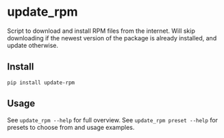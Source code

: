 # update_rpm
Script to download and install RPM files from the internet. 
Will skip downloading if the newest version of the package is already installed, and update otherwise.

## Install
`pip install update-rpm`

## Usage
See `update_rpm --help` for full overview.
See `update_rpm preset --help` for presets to choose from and usage examples.
